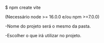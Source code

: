 $ npm create vite

(Necessário node >= 16.0.0 e/ou npm >=7.0.0)

-Nome do projeto será o mesmo da pasta.

-Escolher o que irá utilizar no projeto.
